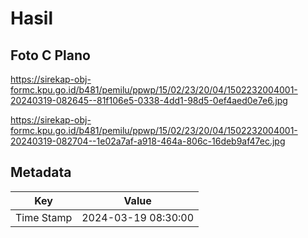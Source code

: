 # Hasil

## Foto C Plano

https://sirekap-obj-formc.kpu.go.id/b481/pemilu/ppwp/15/02/23/20/04/1502232004001-20240319-082645--81f106e5-0338-4dd1-98d5-0ef4aed0e7e6.jpg

https://sirekap-obj-formc.kpu.go.id/b481/pemilu/ppwp/15/02/23/20/04/1502232004001-20240319-082704--1e02a7af-a918-464a-806c-16deb9af47ec.jpg


## Metadata

| Key        | Value               |
| ---------- | ------------------- |
| Time Stamp | 2024-03-19 08:30:00 |



